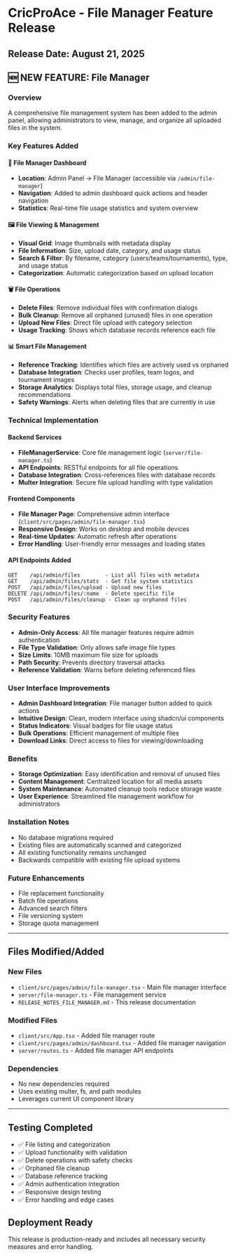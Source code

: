 # CricProAce - File Manager Feature Release
## Release Date: August 21, 2025

## 🆕 NEW FEATURE: File Manager

### Overview
A comprehensive file management system has been added to the admin panel, allowing administrators to view, manage, and organize all uploaded files in the system.

### Key Features Added

#### 📁 File Manager Dashboard
- **Location**: Admin Panel → File Manager (accessible via `/admin/file-manager`)
- **Navigation**: Added to admin dashboard quick actions and header navigation
- **Statistics**: Real-time file usage statistics and system overview

#### 🖼️ File Viewing & Management
- **Visual Grid**: Image thumbnails with metadata display
- **File Information**: Size, upload date, category, and usage status
- **Search & Filter**: By filename, category (users/teams/tournaments), type, and usage status
- **Categorization**: Automatic categorization based on upload location

#### 🗑️ File Operations
- **Delete Files**: Remove individual files with confirmation dialogs
- **Bulk Cleanup**: Remove all orphaned (unused) files in one operation
- **Upload New Files**: Direct file upload with category selection
- **Usage Tracking**: Shows which database records reference each file

#### 📊 Smart File Management
- **Reference Tracking**: Identifies which files are actively used vs orphaned
- **Database Integration**: Checks user profiles, team logos, and tournament images
- **Storage Analytics**: Displays total files, storage usage, and cleanup recommendations
- **Safety Warnings**: Alerts when deleting files that are currently in use

### Technical Implementation

#### Backend Services
- **FileManagerService**: Core file management logic (`server/file-manager.ts`)
- **API Endpoints**: RESTful endpoints for all file operations
- **Database Integration**: Cross-references files with database records
- **Multer Integration**: Secure file upload handling with type validation

#### Frontend Components
- **File Manager Page**: Comprehensive admin interface (`client/src/pages/admin/file-manager.tsx`)
- **Responsive Design**: Works on desktop and mobile devices
- **Real-time Updates**: Automatic refresh after operations
- **Error Handling**: User-friendly error messages and loading states

#### API Endpoints Added
```
GET    /api/admin/files        - List all files with metadata
GET    /api/admin/files/stats  - Get file system statistics
POST   /api/admin/files/upload - Upload new files
DELETE /api/admin/files/:name  - Delete specific file
POST   /api/admin/files/cleanup - Clean up orphaned files
```

### Security Features
- **Admin-Only Access**: All file manager features require admin authentication
- **File Type Validation**: Only allows safe image file types
- **Size Limits**: 10MB maximum file size for uploads
- **Path Security**: Prevents directory traversal attacks
- **Reference Validation**: Warns before deleting referenced files

### User Interface Improvements
- **Admin Dashboard Integration**: File manager button added to quick actions
- **Intuitive Design**: Clean, modern interface using shadcn/ui components
- **Status Indicators**: Visual badges for file usage status
- **Bulk Operations**: Efficient management of multiple files
- **Download Links**: Direct access to files for viewing/downloading

### Benefits
- **Storage Optimization**: Easy identification and removal of unused files
- **Content Management**: Centralized location for all media assets
- **System Maintenance**: Automated cleanup tools reduce storage waste
- **User Experience**: Streamlined file management workflow for administrators

### Installation Notes
- No database migrations required
- Existing files are automatically scanned and categorized
- All existing functionality remains unchanged
- Backwards compatible with existing file upload systems

### Future Enhancements
- File replacement functionality
- Batch file operations
- Advanced search filters
- File versioning system
- Storage quota management

---

## Files Modified/Added

### New Files
- `client/src/pages/admin/file-manager.tsx` - Main file manager interface
- `server/file-manager.ts` - File management service
- `RELEASE_NOTES_FILE_MANAGER.md` - This release documentation

### Modified Files
- `client/src/App.tsx` - Added file manager route
- `client/src/pages/admin/dashboard.tsx` - Added file manager navigation
- `server/routes.ts` - Added file manager API endpoints

### Dependencies
- No new dependencies required
- Uses existing multer, fs, and path modules
- Leverages current UI component library

---

## Testing Completed
- ✅ File listing and categorization
- ✅ Upload functionality with validation
- ✅ Delete operations with safety checks
- ✅ Orphaned file cleanup
- ✅ Database reference tracking
- ✅ Admin authentication integration
- ✅ Responsive design testing
- ✅ Error handling and edge cases

## Deployment Ready
This release is production-ready and includes all necessary security measures and error handling.